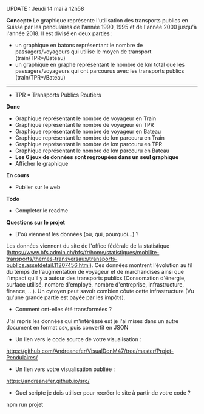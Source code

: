 UPDATE : Jeudi 14 mai à 12h58

**Concepte**
Le graphique représente l'utilisation des transports publics en Suisse par les pendulaires de l'année 1990, 1995 et de l'année 2000 jusqu'à l'année 2018. Il est divisé en deux parties :
- un graphique en batons représentant le nombre de passagers/voyageurs qui utilise le moyen de transport (train/TPR*/Bateau)
- un graphique en graphe représentant le nombre de km total que les passagers/voyageurs qui ont parcourus avec les transports publics (train/TPR*/Bateau)

________
* TPR = Transports Publics Routiers

**Done**
- Graphique représentant le nombre de voyageur en Train
- Graphique représentant le nombre de voyageur en TPR
- Graphique représentant le nombre de voyageur en Bateau
- Graphique représentant le nombre de km parcouru en Train
- Graphique représentant le nombre de km parcouru en TPR
- Graphique représentant le nombre de km parcouru en Bateau
- **Les 6 jeux de données sont regroupées dans un seul graphique**
- Afficher le graphique

**En cours**

- Publier sur le web

**Todo**
- Completer le readme

**Questions sur le projet**

- D'où viennent les données (où, qui, pourquoi...) ?

Les données viennent du site de l'office fédérale de la statistique (https://www.bfs.admin.ch/bfs/fr/home/statistiques/mobilite-transports/themes-transversaux/transports-publics.assetdetail.11207456.html). Ces données montrent l'évolution au fil du temps de l'augmentation de voyageur et de marchandises ainsi que l'impact qu'il y a autour des transports publics (Consomation d'énergie, surface utilisé, nombre d'employé, nombre d'entreprise, infrastructure, finance, ...). Un cytoyen peut savoir combien côute cette infrastructure (Vu qu'une grande partie est payée par les impôts). 

- Comment ont-elles été transformées ?

J'ai repris les données qui m'intéréssé est je l'ai mises dans un autre document en format csv, puis convertit en JSON

- Un lien vers le code source de votre visualisation :

https://github.com/Andreanefer/VisualDonM47/tree/master/Projet-Pendulaires/

- Un lien vers votre visualisation publiée :

https://andreanefer.github.io/src/

- Quel scripte je dois utiliser pour recréer le site à partir de votre code ?

npm run projet
